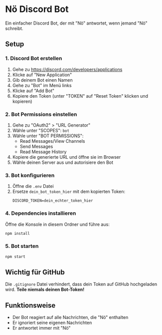 # Nö Discord Bot

Ein einfacher Discord Bot, der mit "Nö" antwortet, wenn jemand "Nö" schreibt.

## Setup

### 1. Discord Bot erstellen

1. Gehe zu https://discord.com/developers/applications
2. Klicke auf "New Application"
3. Gib deinem Bot einen Namen
4. Gehe zu "Bot" im Menü links
5. Klicke auf "Add Bot"
6. Kopiere den Token (unter "TOKEN" auf "Reset Token" klicken und kopieren)

### 2. Bot Permissions einstellen

1. Gehe zu "OAuth2" > "URL Generator"
2. Wähle unter "SCOPES": `bot`
3. Wähle unter "BOT PERMISSIONS":
   - Read Messages/View Channels
   - Send Messages
   - Read Message History
4. Kopiere die generierte URL und öffne sie im Browser
5. Wähle deinen Server aus und autorisiere den Bot

### 3. Bot konfigurieren

1. Öffne die `.env` Datei
2. Ersetze `dein_bot_token_hier` mit dem kopierten Token:
   ```
   DISCORD_TOKEN=dein_echter_token_hier
   ```

### 4. Dependencies installieren

Öffne die Konsole in diesem Ordner und führe aus:
```bash
npm install
```

### 5. Bot starten

```bash
npm start
```

## Wichtig für GitHub

Die `.gitignore` Datei verhindert, dass dein Token auf GitHub hochgeladen wird. **Teile niemals deinen Bot-Token!**

## Funktionsweise

- Der Bot reagiert auf alle Nachrichten, die "Nö" enthalten
- Er ignoriert seine eigenen Nachrichten
- Er antwortet immer mit "Nö"
